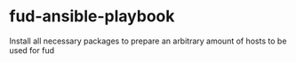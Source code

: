 # fud-ansible-playbook
Install all necessary packages to prepare an arbitrary amount of hosts to be used for fud
